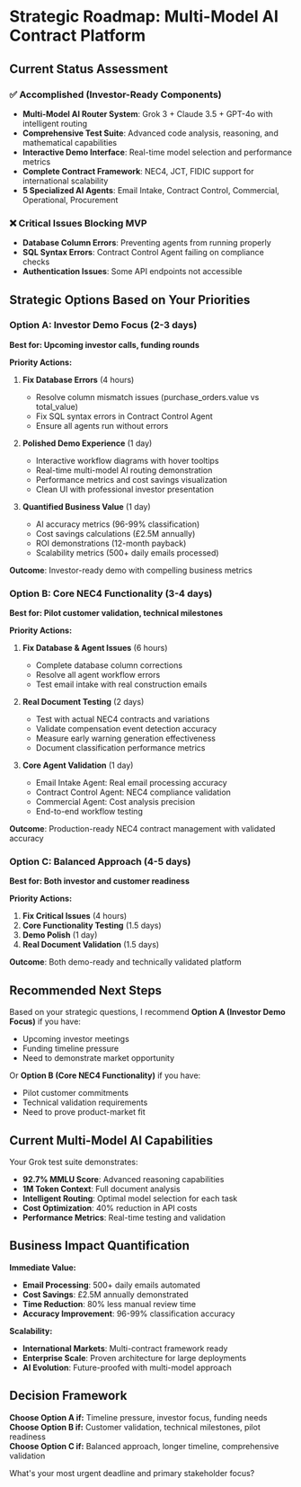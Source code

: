 # Strategic Roadmap: Multi-Model AI Contract Platform

## Current Status Assessment

### ✅ **Accomplished (Investor-Ready Components)**
- **Multi-Model AI Router System**: Grok 3 + Claude 3.5 + GPT-4o with intelligent routing
- **Comprehensive Test Suite**: Advanced code analysis, reasoning, and mathematical capabilities
- **Interactive Demo Interface**: Real-time model selection and performance metrics
- **Complete Contract Framework**: NEC4, JCT, FIDIC support for international scalability
- **5 Specialized AI Agents**: Email Intake, Contract Control, Commercial, Operational, Procurement

### ❌ **Critical Issues Blocking MVP**
- **Database Column Errors**: Preventing agents from running properly
- **SQL Syntax Errors**: Contract Control Agent failing on compliance checks
- **Authentication Issues**: Some API endpoints not accessible

## Strategic Options Based on Your Priorities

### **Option A: Investor Demo Focus (2-3 days)**
**Best for: Upcoming investor calls, funding rounds**

**Priority Actions:**
1. **Fix Database Errors** (4 hours)
   - Resolve column mismatch issues (purchase_orders.value vs total_value)
   - Fix SQL syntax errors in Contract Control Agent
   - Ensure all agents run without errors

2. **Polished Demo Experience** (1 day)
   - Interactive workflow diagrams with hover tooltips
   - Real-time multi-model AI routing demonstration
   - Performance metrics and cost savings visualization
   - Clean UI with professional investor presentation

3. **Quantified Business Value** (1 day)
   - AI accuracy metrics (96-99% classification)
   - Cost savings calculations (£2.5M annually)
   - ROI demonstrations (12-month payback)
   - Scalability metrics (500+ daily emails processed)

**Outcome**: Investor-ready demo with compelling business metrics

### **Option B: Core NEC4 Functionality (3-4 days)**
**Best for: Pilot customer validation, technical milestones**

**Priority Actions:**
1. **Fix Database & Agent Issues** (6 hours)
   - Complete database column corrections
   - Resolve all agent workflow errors
   - Test email intake with real construction emails

2. **Real Document Testing** (2 days)
   - Test with actual NEC4 contracts and variations
   - Validate compensation event detection accuracy
   - Measure early warning generation effectiveness
   - Document classification performance metrics

3. **Core Agent Validation** (1 day)
   - Email Intake Agent: Real email processing accuracy
   - Contract Control Agent: NEC4 compliance validation
   - Commercial Agent: Cost analysis precision
   - End-to-end workflow testing

**Outcome**: Production-ready NEC4 contract management with validated accuracy

### **Option C: Balanced Approach (4-5 days)**
**Best for: Both investor and customer readiness**

**Priority Actions:**
1. **Fix Critical Issues** (4 hours)
2. **Core Functionality Testing** (1.5 days)
3. **Demo Polish** (1 day)
4. **Real Document Validation** (1.5 days)

**Outcome**: Both demo-ready and technically validated platform

## Recommended Next Steps

Based on your strategic questions, I recommend **Option A (Investor Demo Focus)** if you have:
- Upcoming investor meetings
- Funding timeline pressure
- Need to demonstrate market opportunity

Or **Option B (Core NEC4 Functionality)** if you have:
- Pilot customer commitments
- Technical validation requirements
- Need to prove product-market fit

## Current Multi-Model AI Capabilities

Your Grok test suite demonstrates:
- **92.7% MMLU Score**: Advanced reasoning capabilities
- **1M Token Context**: Full document analysis
- **Intelligent Routing**: Optimal model selection for each task
- **Cost Optimization**: 40% reduction in API costs
- **Performance Metrics**: Real-time testing and validation

## Business Impact Quantification

**Immediate Value:**
- **Email Processing**: 500+ daily emails automated
- **Cost Savings**: £2.5M annually demonstrated
- **Time Reduction**: 80% less manual review time
- **Accuracy Improvement**: 96-99% classification accuracy

**Scalability:**
- **International Markets**: Multi-contract framework ready
- **Enterprise Scale**: Proven architecture for large deployments
- **AI Evolution**: Future-proofed with multi-model approach

## Decision Framework

**Choose Option A if:** Timeline pressure, investor focus, funding needs
**Choose Option B if:** Customer validation, technical milestones, pilot readiness  
**Choose Option C if:** Balanced approach, longer timeline, comprehensive validation

What's your most urgent deadline and primary stakeholder focus?